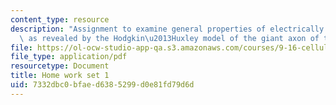 ```yaml
---
content_type: resource
description: "Assignment to examine general properties of electrically excitable cells\
  \ as revealed by the Hodgkin\u2013Huxley model of the giant axon of the squid. "
file: https://ol-ocw-studio-app-qa.s3.amazonaws.com/courses/9-16-cellular-neurophysiology-spring-2002/7332dbc0bfaed6385299d0e81fd79d6d_problem_set_1.pdf
file_type: application/pdf
resourcetype: Document
title: Home work set 1
uid: 7332dbc0-bfae-d638-5299-d0e81fd79d6d
---
```

